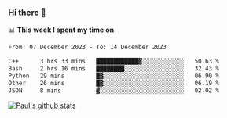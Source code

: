 ### Hi there 👋

📊 **This week I spent my time on**
<!--START_SECTION:waka-->

```txt
From: 07 December 2023 - To: 14 December 2023

C++      3 hrs 33 mins   ████████████▓░░░░░░░░░░░░   50.63 %
Bash     2 hrs 16 mins   ████████░░░░░░░░░░░░░░░░░   32.43 %
Python   29 mins         █▓░░░░░░░░░░░░░░░░░░░░░░░   06.90 %
Other    26 mins         █▓░░░░░░░░░░░░░░░░░░░░░░░   06.19 %
JSON     8 mins          ▓░░░░░░░░░░░░░░░░░░░░░░░░   02.02 %
```

<!--END_SECTION:waka-->


[![Paul's github stats](https://github-readme-stats.vercel.app/api?username=mickeyouyou&theme=dracula&show_icons=true)](https://github.com/anuraghazra/github-readme-stats)
